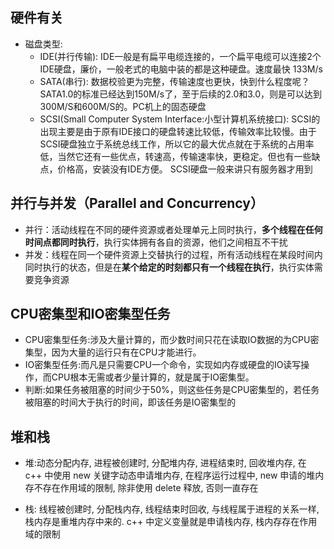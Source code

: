 ## 硬件有关
- 磁盘类型: 
  * IDE(并行传输): IDE一般是有扁平电缆连接的，一个扁平电缆可以连接2个IDE硬盘，廉价，一般老式的电脑中装的都是这种硬盘。速度最快 133M/s
  * SATA(串行): 数据校验更为完整，传输速度也更快，快到什么程度呢？SATA1.0的标准已经达到150M/s了，至于后续的2.0和3.0，则是可以达到300M/S和600M/S的。PC机上的固态硬盘
  * SCSI(Small Computer System Interface:小型计算机系统接口): 
SCSI的出现主要是由于原有IDE接口的硬盘转速比较低，传输效率比较慢。由于SCSI硬盘独立于系统总线工作，所以它的最大优点就在于系统的占用率低，当然它还有一些优点，转速高，传输速率快，更稳定。但也有一些缺点，价格高，安装没有IDE方便。
SCSI硬盘一般来讲只有服务器才用到   

## 并行与并发（Parallel and Concurrency）
- 并行：活动线程在不同的硬件资源或者处理单元上同时执行，**多个线程在任何时间点都同时执行**，执行实体拥有各自的资源，他们之间相互不干扰
- 并发：线程在同一个硬件资源上交替执行的过程，所有活动线程在某段时间内同时执行的状态，但是在**某个给定的时刻都只有一个线程在执行**，执行实体需要竞争资源

## CPU密集型和IO密集型任务
- CPU密集型任务:涉及大量计算的，而少数时间只花在读取IO数据的为CPU密集型，因为大量的运行只有在CPU才能进行。
- IO密集型任务:而凡是只需要CPU一个命令，实现如内存或硬盘的IO读写操作，而CPU根本无需或者少量计算的，就是属于IO密集型。
- 判断:如果任务被阻塞的时间少于50%，则这些任务是CPU密集型的，若任务被阻塞的时间大于执行的时间，即该任务是IO密集型的

## 堆和栈
- 堆:动态分配内存, 进程被创建时, 分配堆内存, 进程结束时, 回收堆内存, 在 c++ 中使用 new 关键字动态申请堆内存, 在程序运行过程中, new 申请的堆内存不存在作用域的限制, 除非使用 delete 释放, 否则一直存在

- 栈: 线程被创建时, 分配栈内存, 线程结束时回收, 与线程属于进程的关系一样, 栈内存是重堆内存中来的. c++ 中定义变量就是申请栈内存, 栈内存存在作用域的限制
